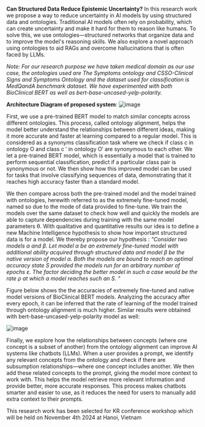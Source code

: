 **Can Structured Data Reduce Epistemic Uncertainty?**
In this research work we propose a way to reduce uncertainty in AI models by using structured data and ontologies. Traditional AI models often rely on probability, which can create uncertainty and make it hard for them to reason like humans. To solve this, we use ontologies—structured networks that organize data and to improve the model's reasoning skills. We also explore a novel approach using ontologies to aid RAGs and overcome hallucinations that is often faced by LLMs.


_Note: For our research purpose we have taken medical domain as our use case, the ontologies used are The Symptoms ontology and CSSO-Clinical Signs and Symptoms Ontology and the dataset used for classification is MedQandA benchmark dataset. We have experimented with both BioClinical BERT as well as bert-base-uncased-yelp-polarity._


**Architecture Diagram of proposed system**:
![image](https://github.com/user-attachments/assets/eec5eab6-859a-44d2-b871-2f827ab4d496)


First, we use a pre-trained BERT model to match similar concepts across different ontologies. This process, called ontology alignment, helps the model better understand the relationships between different ideas, making it more accurate and faster at learning compared to a regular model. This is considered as a synonyms classification task where we check if class c in ontology O and class c ′ in ontology O′ are synonymous to each other. We let a pre-trained BERT model, which is essentially a model that is trained to perform sequential classification, predict if a particular class pair is synonymous or not. We then show how this improved model can be used for tasks that involve classifying sequences of data, demonstrating that it reaches high accuracy faster than a standard model. 

We then compare across both the pre-trained model and the model trained with ontologies, herewith referred to as the extremely fine-tuned model, named so due to the mode of data provided to fine-tune. We train the models over the same dataset to check how well and quickly the models are able to capture dependencies during training with the 
same model parameters θ. With qualitative and quantitative results our idea is to define a new Machine Intelligence hypothesis to show how important structured data is for a model. We thereby propose our hypothesis : 
_"Consider two models α and β. Let model α be an extremely fine-tuned model with additional ability acquired through structured data and model β be the native version of model α. Both the models are bound to reach an optimal accuracy state S provided the models run for an arbitrary number of epochs ε. The factor deciding the better model in such a case would be the rate ρ at which a model reaches such an S. "_

Figure below shows the the accuracies of extremely fine-tuned and native model versions of BioClinical BERT models. Analyzing the accuracy after every epoch, it can be inferred that the rate of learning of the model trained through ontology alignment is much higher. Similar results were obtained with bert-base-uncased-yelp-polarity model as well:

![image](https://github.com/user-attachments/assets/2468e697-c5ab-4d58-b61f-5c291eeb150e)


Finally, we explore how the relationships between concepts (where one concept is a subset of another) from the ontology alignment can improve AI systems like chatbots (LLMs). When a user provides a prompt, we identify any relevant concepts from the ontology and check if there are subsumption relationships—where one concept includes another. We then add these related concepts to the prompt, giving the model more context to work with. This helps the model retrieve more relevant information and provide better, more accurate responses. This process makes chatbots smarter and easier to use, as it reduces the need for users to manually add extra context to their prompts.

This research work has been selected for KR conference workshop which will be held on November 4th 2024 at Hanoi, Vietnam
